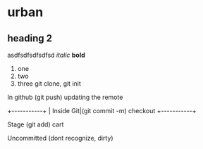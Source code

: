 # urban
## heading 2
asdfsdfsdfsdfsd _italic_ __bold__
1. one
2. two
3. three
git clone, git init



In github (git push)  updating the remote

+-----------+
| Inside Git|(git commit -m)  checkout
+-----------+

Stage (git add)   cart

Uncommitted (dont recognize, dirty)
